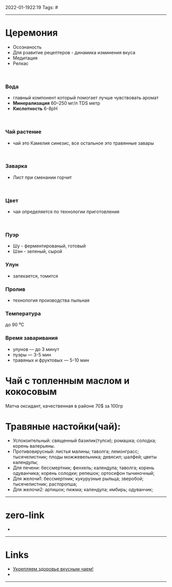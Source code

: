 2022-01-1922:19
Tags: #

---
# Церемония
- Осознаность
- Для рзавитие рецептеров - динамика изминения вкуса
- Медитация
- Релкас
</br>

 ### Вода
 - главный компонент который помогает лучше чувствовать аромат
 - **Минерализация** 60–250 мг/л TDS метр
 - **Кислотность** 6-8pH
</br>

### Чай растение
- чай это Камелия синезис, все остальное это травянные завары
</br>

 ### Заварка
- Лист при сменании горчит
</br>

 ### Цвет
- чая определяется по технологии приготовления
</br>

### Пуэр
- Шу -  ферментированый, готовый
- Шэн - зеленый, сырой 

 ### Улун
 - запекается, томится

### Пролив
- технология производства пыльная

### Температура
до 90 ⁰С

 ### Время заваривания
 - улунов — до 3 минут
 - пуэры — 3-5 мин
 - травяных и фруктовых — 5-10 мин

# Чай с топленным маслом и кокосовым

Матча оксидант, качественная в районе 70$ за 100гр

# Травяные настойки(чай):
- Успокоительный: священный базилик(тулси); ромашка; солодка; корень валерьяны.
- Противовирусный: листья малины; таволга; лемонграсс; тысячелистник; плоды можжевельника; девясил; шалфей; цветы календулы; 
- Для печени: бессмертник; фенхель; календула; таволга; корень одуванчика; корень солодки; репешок; ортосифон тычиночный;
- Для желочи1: бессмертник; кукурузные рыльца; зверобой; тысячелистник; расторопша;  
- Для желочи2: артишок; пижма; календула; имбирь; одуванчик; 

---
# zero-link
-

---
# Links
- [Укрепляем здоровье вкусным чаем!](https://www.youtube.com/watch?v=hz-_Jfav18s&t=602s)
- 


---